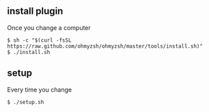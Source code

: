 ## install plugin
Once you change a computer
```
$ sh -c "$(curl -fsSL https://raw.github.com/ohmyzsh/ohmyzsh/master/tools/install.sh)"
$ ./install.sh
```
## setup
Every time you change
```
$ ./setup.sh
```
